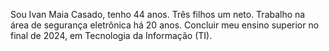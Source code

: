 Sou Ivan Maia
Casado, tenho 44 anos.
Três filhos um neto.
Trabalho na área de segurança eletrônica há 20 anos.
Concluir meu ensino superior no final de 2024, em Tecnologia da Informação (TI).
